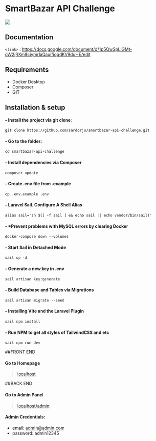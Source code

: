 # SmartBazar API Challenge
![](https://trustbank.uz/upload/iblock/614/Bez-nazvaniya-_2_.png)

## Documentation
`<link>` : <https://docs.google.com/document/d/1p5QwSpLiGMt-oW2jRXm8ciymrlaQauifjogdKV9duHE/edit>

## Requirements
- Docker Desktop
- Composer
- GIT

## Installation & setup
#### - Install the project via git clone:
```
git clone https://github.com/sardorjs/smartbazar-api-challenge.git
```

#### - Go to the folder:
```
cd smartbazar-api-challenge
```

#### - Install dependencies via Composer
```
composer update
```

#### - Create .env file from .example
```
cp .env.example .env
```


#### - Laravel Sail. Configure A Shell Alias
```
alias sail='sh $([ -f sail ] && echo sail || echo vendor/bin/sail)'
```

#### - *Prevent problems with MySQL errors by clearing Docker
```
docker-compose down --volumes
```

#### - Start Sail in Detached Mode
```
sail up -d
```

#### - Generate a new key in .env
```
sail artisan key:generate
```


#### - Build Database and Tables via Migrations
```
sail artisan migrate --seed
```
#### - Installing Vite and the Laravel Plugin
```
sail npm install
```

#### - Run NPM to get all styles of TailwindCSS and etc
```
sail npm run dev
```

##FRONT END

#### Go to Homepage
> [localhost](http://localhost/)


##BACK END

#### Go to Admin Panel
> [localhost/admin](http://localhost/admin)


#### Admin Credentials:
- email: admin@admin.com
- password: admin12345

